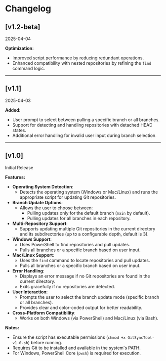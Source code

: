 # Changelog

## [v1.2-beta] 
2025-04-04

**Optimization:**
- Improved script performance by reducing redundant operations.
- Enhanced compatibility with nested repositories by refining the `find` command logic.

___

## [v1.1] 
2025-04-03

**Added:**
- User prompt to select between pulling a specific branch or all branches.
- Support for detecting and handling repositories with detached HEAD states.
- Additional error handling for invalid user input during branch selection.

___

## [v1.0] 
Initial Release

**Features:**
- **Operating System Detection**:
  - Detects the operating system (Windows or Mac/Linux) and runs the appropriate script for updating Git repositories.
- **Branch Update Options**:
  - Allows the user to choose between:
    - Pulling updates only for the default branch (`main` by default).
    - Pulling updates for all branches in each repository.
- **Multi-Repository Support**:
  - Supports updating multiple Git repositories in the current directory and its subdirectories (up to a configurable depth, default is 3).
- **Windows Support**:
  - Uses PowerShell to find repositories and pull updates.
  - Pulls all branches or a specific branch based on user input.
- **Mac/Linux Support**:
  - Uses the `find` command to locate repositories and pull updates.
  - Pulls all branches or a specific branch based on user input.
- **Error Handling**:
  - Displays an error message if no Git repositories are found in the current directory.
  - Exits gracefully if no repositories are detected.
- **User Interaction**:
  - Prompts the user to select the branch update mode (specific branch or all branches).
  - Provides clear and color-coded output for better readability.
- **Cross-Platform Compatibility**:
  - Works on both Windows (via PowerShell) and Mac/Linux (via Bash).

**Notes:**
- Ensure the script has executable permissions (`chmod +x GitSyncTool-v1.0.sh`) before running.
- Requires Git to be installed and available in the system's PATH.
- For Windows, PowerShell Core (`pwsh`) is required for execution.